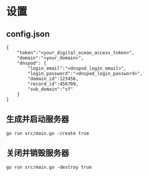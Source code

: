 # 设置

## config.json

```
{
    "token":"<your_digital_ocean_access_token>",
    "domain":"<your_domain>",
    "dnspod": {
    	"login_email":"<dnspod_login_email>",
    	"login_password":"<dnspod_login_password>",
    	"domain_id":123456,
    	"record_id":456789,
    	"sub_domain":"sf"
    }
}
```

##  生成并启动服务器

```
go run src/main.go -create true
```

##  关闭并销毁服务器

```
go run src/main.go -destroy true
```